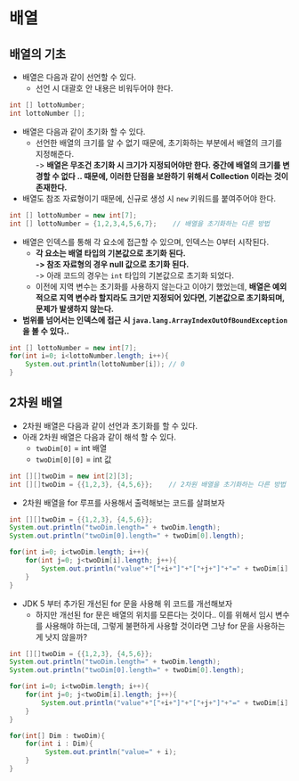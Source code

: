 # 배열

## 배열의 기초&#x20;

* 배열은 다음과 같이 선언할 수 있다.&#x20;
  * 선언 시 대괄호 안 내용은 비워두어야 한다.&#x20;

```java
int [] lottoNumber;
int lottoNumber []; 
```

* 배열은 다음과 같이 초기화 할 수 있다.&#x20;
  * 선언한 배열의 크기를 알 수 없기 때문에, 초기화하는 부분에서 배열의 크기를 지정해준다. \
    \-> **배열은 무조건 초기화 시 크기가 지정되어야만 한다. 중간에 배열의 크기를 변경할 수 없다 .. 때문에, 이러한 단점을 보완하기 위해서 Collection 이라는 것이 존재한다.**&#x20;
* 배열도 참조 자료형이기 때문에, 신규로 생성 시 `new` 키워드를 붙여주어야 한다.&#x20;

```java
int [] lottoNumber = new int[7];
int [] lottoNumber = {1,2,3,4,5,6,7};    // 배열을 초기화하는 다른 방법
```

* 배열은 인덱스를 통해 각 요소에 접근할 수 있으며, 인덱스는 0부터 시작된다.&#x20;
  * **각 요소는 배열 타입의 기본값으로 초기화 된다.** \
    **-> 참조 자료형의 경우 null 값으로 초기화 된다.** \
    \-> 아래 코드의 경우는 `int` 타입의 기본값으로 초기화 되었다.&#x20;
  * 이전에 지역 변수는 초기화를 사용하지 않는다고 이야기 했었는데, **배열은 예외적으로 지역 변수라 할지라도 크기만 지정되어 있다면, 기본값으로 초기화되며, 문제가 발생하지 않는다.**&#x20;
* **범위를 넘어서는 인덱스에 접근 시 `java.lang.ArrayIndexOutOfBoundException` 을 볼 수 있다..**&#x20;

```java
int [] lottoNumber = new int[7];
for(int i=0; i<lottoNumber.length; i++){
    System.out.println(lottoNumber[i]); // 0
}
```

## 2차원 배열&#x20;

* 2차원 배열은 다음과 같이 선언과 초기화를 할 수 있다.&#x20;
* 아래 2차원 배열은 다음과 같이 해석 할 수 있다.&#x20;
  * `twoDim[0]` = int 배열&#x20;
  * `twoDim[0][0]` = int 값&#x20;

```java
int [][]twoDim = new int[2][3];
int [][]twoDim = {{1,2,3}, {4,5,6}};    // 2차원 배열을 초기화하는 다른 방법 
```

* 2차원 배열을 for 루프를 사용해서 출력해보는 코드를 살펴보자&#x20;

```java
int [][]twoDim = {{1,2,3}, {4,5,6}};
System.out.println("twoDim.length=" + twoDim.length);
System.out.println("twoDim[0].length=" + twoDim[0].length);

for(int i=0; i<twoDim.length; i++){
    for(int j=0; j<twoDim[i].length; j++){
        System.out.println("value"+"["+i+"]"+"["+j+"]"+"=" + twoDim[i][j]);
    }
}
```

* JDK 5 부터 추가된 개선된 for 문을 사용해 위 코드를 개선해보자&#x20;
  * 하지만 개선된 for 문은 배열의 위치를 모른다는 것이다.. 이를 위해서 임시 변수를 사용해야 하는데, 그렇게 불편하게 사용할 것이라면 그냥 for 문을 사용하는게 낫지 않을까?

```java
int [][]twoDim = {{1,2,3}, {4,5,6}};
System.out.println("twoDim.length=" + twoDim.length);
System.out.println("twoDim[0].length=" + twoDim[0].length);

for(int i=0; i<twoDim.length; i++){
    for(int j=0; j<twoDim[i].length; j++){
        System.out.println("value"+"["+i+"]"+"["+j+"]"+"=" + twoDim[i][j]);
    }
}

for(int[] Dim : twoDim){
    for(int i : Dim){
         System.out.println("value=" + i);
    }
}
```
